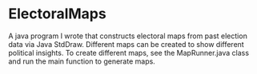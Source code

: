 # ElectoralMaps
A java program I wrote that constructs electoral maps from past election data via Java StdDraw. 
Different maps can be created to show different political insights. 
To create different maps, see the MapRunner.java class and run the main function to generate maps. 

